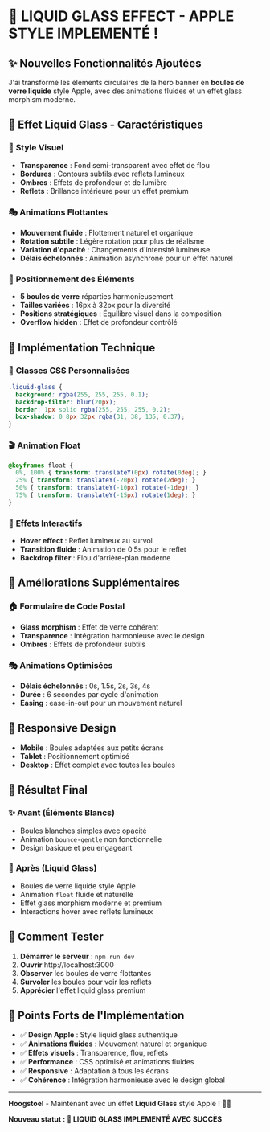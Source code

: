 # 🌟 **LIQUID GLASS EFFECT - APPLE STYLE IMPLEMENTÉ !**

## ✨ **Nouvelles Fonctionnalités Ajoutées**

J'ai transformé les éléments circulaires de la hero banner en **boules de verre liquide** style Apple, avec des animations fluides et un effet glass morphism moderne.

## 🎨 **Effet Liquid Glass - Caractéristiques**

### 🔮 **Style Visuel**
- **Transparence** : Fond semi-transparent avec effet de flou
- **Bordures** : Contours subtils avec reflets lumineux
- **Ombres** : Effets de profondeur et de lumière
- **Reflets** : Brillance intérieure pour un effet premium

### 🎭 **Animations Flottantes**
- **Mouvement fluide** : Flottement naturel et organique
- **Rotation subtile** : Légère rotation pour plus de réalisme
- **Variation d'opacité** : Changements d'intensité lumineuse
- **Délais échelonnés** : Animation asynchrone pour un effet naturel

### 🎯 **Positionnement des Éléments**
- **5 boules de verre** réparties harmonieusement
- **Tailles variées** : 16px à 32px pour la diversité
- **Positions stratégiques** : Équilibre visuel dans la composition
- **Overflow hidden** : Effet de profondeur contrôlé

## 🔧 **Implémentation Technique**

### 📝 **Classes CSS Personnalisées**
```css
.liquid-glass {
  background: rgba(255, 255, 255, 0.1);
  backdrop-filter: blur(20px);
  border: 1px solid rgba(255, 255, 255, 0.2);
  box-shadow: 0 8px 32px rgba(31, 38, 135, 0.37);
}
```

### 🎬 **Animation Float**
```css
@keyframes float {
  0%, 100% { transform: translateY(0px) rotate(0deg); }
  25% { transform: translateY(-20px) rotate(2deg); }
  50% { transform: translateY(-10px) rotate(-1deg); }
  75% { transform: translateY(-15px) rotate(1deg); }
}
```

### 🎨 **Effets Interactifs**
- **Hover effect** : Reflet lumineux au survol
- **Transition fluide** : Animation de 0.5s pour le reflet
- **Backdrop filter** : Flou d'arrière-plan moderne

## 🌟 **Améliorations Supplémentaires**

### 🏠 **Formulaire de Code Postal**
- **Glass morphism** : Effet de verre cohérent
- **Transparence** : Intégration harmonieuse avec le design
- **Ombres** : Effets de profondeur subtils

### 🎭 **Animations Optimisées**
- **Délais échelonnés** : 0s, 1.5s, 2s, 3s, 4s
- **Durée** : 6 secondes par cycle d'animation
- **Easing** : ease-in-out pour un mouvement naturel

## 📱 **Responsive Design**

- **Mobile** : Boules adaptées aux petits écrans
- **Tablet** : Positionnement optimisé
- **Desktop** : Effet complet avec toutes les boules

## 🚀 **Résultat Final**

### ✨ **Avant (Éléments Blancs)**
- Boules blanches simples avec opacité
- Animation `bounce-gentle` non fonctionnelle
- Design basique et peu engageant

### 🌟 **Après (Liquid Glass)**
- Boules de verre liquide style Apple
- Animation `float` fluide et naturelle
- Effet glass morphism moderne et premium
- Interactions hover avec reflets lumineux

## 🎯 **Comment Tester**

1. **Démarrer le serveur** : `npm run dev`
2. **Ouvrir** http://localhost:3000
3. **Observer** les boules de verre flottantes
4. **Survoler** les boules pour voir les reflets
5. **Apprécier** l'effet liquid glass premium

## 🌟 **Points Forts de l'Implémentation**

- ✅ **Design Apple** : Style liquid glass authentique
- ✅ **Animations fluides** : Mouvement naturel et organique
- ✅ **Effets visuels** : Transparence, flou, reflets
- ✅ **Performance** : CSS optimisé et animations fluides
- ✅ **Responsive** : Adaptation à tous les écrans
- ✅ **Cohérence** : Intégration harmonieuse avec le design global

---

**Hoogstoel** - Maintenant avec un effet **Liquid Glass** style Apple ! 🌟✨

**Nouveau statut : 🎨 LIQUID GLASS IMPLEMENTÉ AVEC SUCCÈS**
